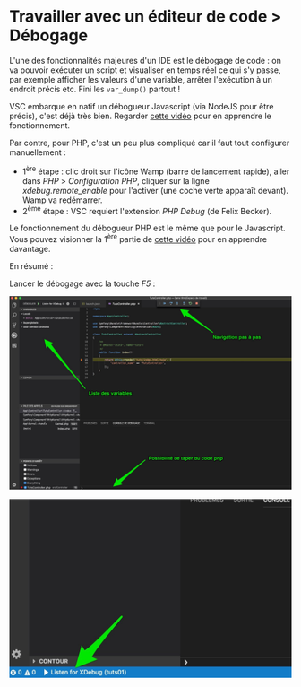 <!-- HB, 14/04/2020 -->

# Travailler avec un éditeur de code > Débogage

L'une des fonctionnalités majeures d'un IDE est le débogage de code : on va pouvoir exécuter un script et visualiser en temps réel ce qui s'y passe, par exemple afficher les valeurs d'une variable, arrêter l'exécution à un endroit précis etc. Fini les `var_dump()` partout !    

VSC embarque en natif un débogueur Javascript (via NodeJS pour être précis), c'est déjà très bien. Regarder [cette vidéo](https://www.youtube.com/watch?v=_imeD5H-yCw) pour en apprendre le fonctionnement. 

Par contre, pour PHP, c'est un peu plus compliqué car il faut tout configurer manuellement : 

* 1<sup>ère</sup> étape : clic droit sur l'icône Wamp (barre de lancement rapide), aller dans _PHP_ > _Configuration PHP_, cliquer sur la ligne *xdebug.remote_enable* pour l'activer (une coche verte apparaît devant). Wamp va redémarrer.
* 2<sup>ème</sup> étape : VSC requiert l'extension _PHP Debug_ (de Felix Becker). 

Le fonctionnement du débogueur PHP est le même que pour le Javascript. Vous pouvez visionner la 1<sup>ère</sup> partie de [cette vidéo](https://www.youtube.com/watch?v=8HidJasG_ds) pour en apprendre davantage. 

En résumé :

Lancer le débogage avec la touche _F5_ : 

![images/debogage_01.jpg](images/debogage_01.jpg)

![images/debogage_01.jpg](images/debogage_02.jpg)



